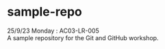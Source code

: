 # sample-repo
25/9/23 Monday : AC03-LR-005 <br>
A sample repository for the Git and GitHub workshop.
